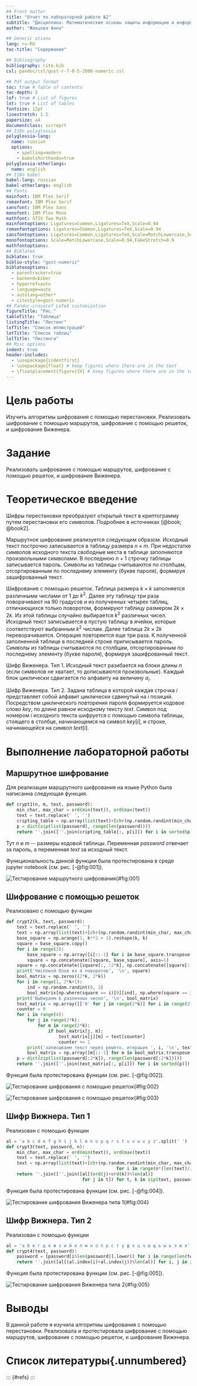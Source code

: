 ```yaml
---
## Front matter
title: "Отчет по лабораторной работе №2"
subtitle: "Дисциплина: Математические основы защиты информации и информационной безопасности"
author: "Живцова Анна"

## Generic otions
lang: ru-RU
toc-title: "Содержание"

## Bibliography
bibliography: cite.bib
csl: pandoc/csl/gost-r-7-0-5-2008-numeric.csl

## Pdf output format
toc: true # Table of contents
toc-depth: 2
lof: true # List of figures
lot: true # List of tables
fontsize: 12pt
linestretch: 1.5
papersize: a4
documentclass: scrreprt
## I18n polyglossia
polyglossia-lang:
  name: russian
  options:
	- spelling=modern
	- babelshorthands=true
polyglossia-otherlangs:
  name: english
## I18n babel
babel-lang: russian
babel-otherlangs: english
## Fonts
mainfont: IBM Plex Serif
romanfont: IBM Plex Serif
sansfont: IBM Plex Sans
monofont: IBM Plex Mono
mathfont: STIX Two Math
mainfontoptions: Ligatures=Common,Ligatures=TeX,Scale=0.94
romanfontoptions: Ligatures=Common,Ligatures=TeX,Scale=0.94
sansfontoptions: Ligatures=Common,Ligatures=TeX,Scale=MatchLowercase,Scale=0.94
monofontoptions: Scale=MatchLowercase,Scale=0.94,FakeStretch=0.9
mathfontoptions:
## Biblatex
biblatex: true
biblio-style: "gost-numeric"
biblatexoptions:
  - parentracker=true
  - backend=biber
  - hyperref=auto
  - language=auto
  - autolang=other*
  - citestyle=gost-numeric
## Pandoc-crossref LaTeX customization
figureTitle: "Рис."
tableTitle: "Таблица"
listingTitle: "Листинг"
lofTitle: "Список иллюстраций"
lotTitle: "Список таблиц"
lolTitle: "Листинги"
## Misc options
indent: true
header-includes:
  - \usepackage{indentfirst}
  - \usepackage{float} # keep figures where there are in the text
  - \floatplacement{figure}{H} # keep figures where there are in the text
---
```


# Цель работы

Изучить алгоритмы шифрования с помощью перестановки. Реализовать шифрование с помощью маршрутов, шифрование с помощью решеток, и шифрование Виженера.

# Задание

Реализовать шифрование с помощью маршрутов, шифрование с помощью решеток, и шифрование Виженера.

# Теоретическое введение

Шифры перестановки преобразуют открытый текст в криптограмму путем перестановки его символов. Подробнее в источниках [@book; @book2].

Маршрутное шифрование реализуется следующим образом. Исходный текст построчно записывается в таблицу размера $n \times m$. При недостатке символов исходного текста свободные места в таблице заполняются произвольными символами. В последнюю $n+1$ строчку таблицы записывается пароль. Символы из таблицы считываются по столбцам, отсортированным по последнему элементу (букве пароля), формируя зашифрованный текст.

Шифрование с помощью решеток. Таблица размера $k \times k$ заполняется различными числами от 1 до $k^2$. Далее эту таблицу три раза поворачивают на 90 градусов и из полученных четырех таблиц, отличающихся только поворотом, формируют таблицу размером $2k \times 2k$. Из этой таблицы случайно выбирается $k^2$ различных чисел. Исходный текст записывается в пустую таблицу в ячейки, которые соответствуют выбранным $k^2$ числам. Далее таблица  $2k \times 2k$ переворачивается. Операция повторяется еще три раза. К полученной заполненной таблице в последней строке приписывается пароль. Символы из таблицы считываются по столбцам, отсортированным по последнему элементу (букве пароля), формируя зашифрованный текст.

Шифр Виженера. Тип 1. Исходный текст разибается на блоки длины $n$ (если символов не хватает, то дописываются произвольные). Каждый блок циклически сдвигается по алфавиту на величину $a_i$.  

Шифр Виженера. Тип 2. Задана таблица в которой каждая строчка $i$ представляет собой алфавит циклически сдвинутый на $i$ позиций. Посредством циклического повторения пароля формируется кодовое слово $key$, по длине равное исходному тексту $text$. Символ под номером $i$ исходного текста шифруется с помощью символа таблицы, стоящего в столбце, начинающемся на символ $key[i]$, и строке, начинающейся на символ $text[i]$.

# Выполнение лабораторной работы

## Маршрутное шифрование    

Для реализации маршрутного шифрования  на языке Python была написанна следующая функция. 

```python
def crypt1(n, m, text, password):      
    min_char, max_char = ord(min(text)), ord(max(text))      
    text = text.replace(' ', '')      
    cripting_table = np.array(list(text)+[chr(np.random.randint(min_char, max_char)) for i in range(m*n-len(text))]).reshape(m, n)      
    p = dict(zip(list(password), range(len(password))))      
    return ''.join([''.join(cripting_table[:, p[i]]) for i in sorted(p)])      
```  


Тут $n$ и $m$ -- размеры кодовой таблицы. Переменная $password$ отвечает за пароль, а переменная $text$ за исходный текст.

Функциональность данной функции была протестирована в среде jupyter notebook (см. рис. [-@fig:001]).

![Тестирование маршрутного шифрования](image/001.jpg){#fig:001}

## Шифрование с помощью решеток

Реализовано с помощью функции 

```python
def crypt2(k, text, password):      
    text = text.replace(' ', '')      
    text = np.array(list(text)+[chr(np.random.randint(min_char, max_char)) for i in range(k*k-len(text))])      
    base_square = np.arange(1, k**2 + 1).reshape(k, k)      
    square = base_square.copy()      
    for i in range(3):      
        base_square = np.array([i[::-1] for i in base_square.transpose()])      
        square = np.concatenate([square, base_square], axis=1)      
    square = np.concatenate([square[:, :2*k], np.concatenate([square[:, 3*k:], square[:, 2*k:3*k]], axis = 1)])      
    print('Числовой блок из 4 поворотов', '\n', square)      
    bool_matrix = np.zeros((2*k, 2*k))      
    for i in range(1, 2*k+1):      
        ind = np.random.randint(0, 3)      
        bool_matrix[np.where(square == i)[0][ind], np.where(square == i)[1][ind]] = 1      
    print('Выбираем k различных чисел', '\n', bool_matrix)      
    text_matrix = np.array([['0' for j in range(2*k)] for i in range(2*k)])      
    counter = 0      
    for i in range(4):      
        for j in range(2*k):      
            for m in range(2*k):      
                if bool_matrix[j, m]:      
                    text_matrix[j][m] = text[counter]      
                    counter += 1      
        print('записываем текст через решето, итерация ', i, '\n', text_matrix)      
        bool_matrix = np.array([m[::-1] for m in bool_matrix.transpose()])      
    p = dict(zip(list(password[:2*k]), range(len(password[:2*k]))))      
    return ''.join([''.join(text_matrix[:, p[i]]) for i in sorted(p)])      
```

Функция была протестирована функции (см. рис. [-@fig:002]).

![Тестирование шифрования с помощью решеток](image/002.jpg){#fig:002}

![Тестирование шифрования с помощью решеток](image/003.jpg){#fig:003}

## Шифр Вижнера. Тип 1

Реализован с помощью функции  

```python
al = 'a b c d e f g h i j k l m n o p q r s t u v w x y z'.split(' ')      
def crypt3(text, password, n):      
    min_char, max_char = ord(min(text)), ord(max(text))      
    text = text.replace(' ', '')      
    text = np.array(list(text)+[chr(np.random.randint(min_char, max_char))       
                                          for i in range(n*(len(text)//n+1*bool(n%len(text)))-len(text))]).reshape(-1, n)      
    return ''.join([''.join([al[(ord(j)+ord(k))%len(al)]      
                             for j in t]) for t, k in zip(text, password)])      
```

Функция была протестирована функции (см. рис. [-@fig:004]).

![Тестирование шифрования Виженера типа 1](image/004.jpg){#fig:004}

## Шифр Вижнера. Тип 2

Реализован с помощью функции  

```python
al = 'а б в г д е ж з и й к л м н о п р с т у ф х ц ч ш щ ъ ы ь э ю я'.split(' ')      
def crypt4(text, password):      
    password = [password[i%len(password)].lower() for i in range(len(text))]      
    return ''.join([al[(al.index(i)+al.index(j))%len(al)] for i, j in zip(text.lower().replace(' ', ''), password)])      
```

Функция была протестирована функции (см. рис. [-@fig:005]).

![Тестирование шифрования Виженера типа 2](image/005.jpg){#fig:005}

# Выводы

В данной работе я изучила алгоритмы шифрования с помощью перестановки. Реализовала и протестировала шифрование с помощью маршрутов, шифрование с помощью решеток, и шифрование Виженера.

# Список литературы{.unnumbered}

::: {#refs}
:::
